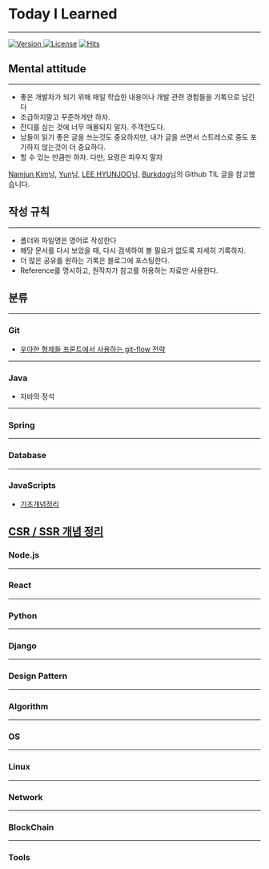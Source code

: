 # Today I Learned

---

[![Version](https://img.shields.io/badge/version-2022.07.05-red.svg) ](CHANGELOG)[![License](https://img.shields.io/github/license/mashape/apistatus.svg)](./LICENSE)  [![Hits](https://hits.seeyoufarm.com/api/count/incr/badge.svg?url=https://github.com/sonsu00/TIL)](https://hits.seeyoufarm.com/)



## Mental attitude

---
* 좋은 개발자가 되기 위해 매일 학습한 내용이나 개발 관련 경험들을 기록으로 남긴다
* 조급하지말고 꾸준하게만 하자. 
* 잔디를 심는 것에 너무 매몰되지 말자. 주객전도다.
* 남들이 읽기 좋은 글을 쓰는것도 중요하지만, 내가 글을 쓰면서 스트레스로 중도 포기하지 않는것이 더 중요하다.
* 할 수 있는 만큼만 하자. 다만, 요령은 피우지 말자

[Namjun Kim](https://github.com/namjunemy)님, [Yun](https://github.com/cheese10yun)님, [LEE HYUNJOO](https://github.com/)님, [Burkdog](https://github.com/ksu3101)님의 Github TIL 글을 참고했습니다.



## 작성 규칙

---
* 폴더와 파일명은 영어로 작성한다
* 해당 문서를 다시 보았을 때, 다시 검색하여 볼 필요가 없도록 자세히 기록하자. 
* 더 많은 공유를 원하는 기록은 블로그에 포스팅한다. 
* Reference를 명시하고, 원작자가 참고를 허용하는 자료만 사용한다. 


## 분류

---
### Git



* [우아한 형제들 프론트에서 사용하는 git-flow 전략](https://techblog.woowahan.com/2553/)

---
### Java
* 자바의 정석

---
### Spring

---
### Database

---
### JavaScripts
* [기초개념정리](https://github.com/sosnu07/TIL/blob/main/Programing%20Language/JavaScript/JavaScript%20200%EC%A0%9C/summary/%EA%B8%B0%EC%B4%88%20%EA%B0%9C%EB%85%90%20%EC%A0%95%EB%A6%AC.md)

[CSR / SSR 개념 정리](https://github.com/sosnu07/TIL/blob/main/JavaScript/CSR%EC%99%80%20SSR%20%EC%B0%A8%EC%9D%B4.md)
---
### Node.js

---
### React

---
### Python

---
### Django

---
### Design Pattern

---
### Algorithm

---
### OS

---
### Linux

---
### Network

---
### BlockChain

---
### Tools